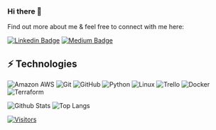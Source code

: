 <!-- LUIT GitHub Profile Template -->

<!-- Keep "Hi there" or replace it with a greeting of your own! -->

### Hi there 👋

<!-- Introduce yourself and give a brief introduction about yourself here.  Also include what tech you're interested in and what you are currently learning -->

Find out more about me & feel free to connect with me here:

<!-- Replace the fields below with the information requested. Remember to remove the encapsulating <> characters. For spaces in names, use %20 (e.g. Broadus%20Palmer) -->

[![Linkedin Badge](https://img.shields.io/badge/-Troy%20Ingram-blue?style=flat-square&logo=Linkedin&logoColor=white&link=https://www.linkedin.com/in/troy-ingram)](https://www.linkedin.com/in/troy-ingram)
[![Medium Badge](https://img.shields.io/badge/Troy%20Ingram-12100E?style=flat-square&logo=medium&logoColor=white&link=https://medium.com/@troy-ingram)](https://medium.com/@troy-ingram)


## ⚡ Technologies

<!-- Check out the Badges folder for more badges -->

![Amazon AWS](https://img.shields.io/badge/Amazon%20AWS-232F3E?style=flat-square&logo=amazon-aws)
![Git](https://img.shields.io/badge/-Git-black?style=flat-square&logo=git)
![GitHub](https://img.shields.io/badge/-GitHub-181717?style=flat-square&logo=github)
![Python](https://img.shields.io/badge/-Python-black?style=flat-square&logo=Python)
![Linux](https://img.shields.io/badge/Linux-FCC624?style=flat-square&logo=linux&logoColor=black)
![Trello](https://img.shields.io/badge/Trello-%23026AA7.svg?style=flat-square&logo=Trello&logoColor=white)
![Docker](https://img.shields.io/badge/docker-%230db7ed.svg?style=for-the-badge&logo=docker&logoColor=white)
![Terraform](https://img.shields.io/badge/terraform-%235835CC.svg?style=for-the-badge&logo=terraform&logoColor=white)

<!-- Replace the fields below with the information requested. Remember to remove the encapsulating <> characters. -->

![Github Stats](https://github-readme-stats.vercel.app/api?username=troy-ingram&count_private=true&show_icons=true&include_all_commits=true)
![Top Langs](https://github-readme-stats.vercel.app/api/top-langs/?username=troy-ingram&hide=TeX&layout=compact)

[default_repocard]: (https://github-readme-stats.vercel.app/api?username=troy-ingram&show_icons=true&hide=contribs,prs&cache_seconds=86400&theme=default_repocard)


[![Visitors](https://api.visitorbadge.io/api/visitors?path=troy-ingram%2Ftroy-ingram&label=VISITORS&countColor=%23263759)](https://visitorbadge.io/status?path=troy-ingram%2Ftroy-ingram)
